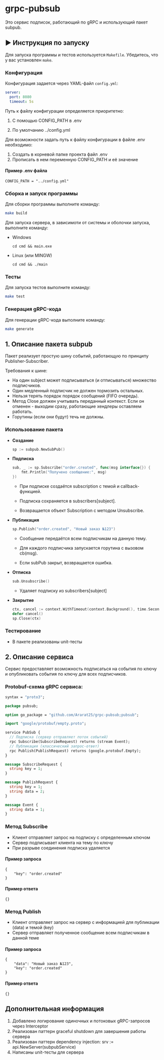 # grpc-pubsub
Это сервис подписок, работающий по gRPC и использующий пакет subpub.

## ▶️ Инструкция по запуску

Для запуска программы и тестов используется `Makefile`. Убедитесь, что у вас установлен `make`.

### Конфигурация

Конфигурация задается через YAML-файл `config.yml`:

```yaml
server:
  port: 8080
  timeout: 5s
```

Путь к файлу конфигурации определяется приоритетно:

1. С помощью CONFIG_PATH в .env

2. По умолчанию ../config.yml

Для возможности задать путь к файлу конфигурации в файле .env необходимо:

1. Создать в корневой папке проекта файл .env
2. Прописать в нем переменную CONFIG_PATH и её значение

#### Пример .env файла

```
CONFIG_PATH = "../config.yml"
```

### Сборка и запуск программы

Для сборки программы выполните команду:

```sh
make build
```

Для запуска сервера, в зависимоти от системы и оболочки запуска, выполните команду:
- Windows
  ```shell
  cd cmd && main.exe
  ```
- Linux (или MINGW)
  ```shell
  cd cmd && ./main
  ```
  
### Тесты

Для запуска тестов выполните команду:

```sh
make test
```

### Генерация gRPC-кода

Для генерации gRPC-кода выполните команду:

```sh
make generate
```

## 1. Описание пакета subpub

Пакет реализует простую шину событий, работающую по принципу Publisher-Subscriber.

Требования к шине:
- На один subject может подписываться (и отписываться) множество подписчиков.
- Один медленный подписчик не должен тормозить остальных.
- Нельзя терять порядок порядок сообщений (FIFO очередь).
- Метод Close должен учитывать переданный контекст. Если он отменен - выходим сразу, работающие хендлеры
оставляем работать.
- Горутины (если они будут) течь не должны.

### Использование пакета
- **Создание**

    ```go
    sp := subpub.NewSubPub()
    ```

- **Подписка**

    ```go
    sub, _ := sp.Subscribe("order.created", func(msg interface{}) {
        fmt.Println("Получено сообщение:", msg)
    })
    ```

  - При подписке создаётся subscription с темой и callback-функцией.

  - Подписка сохраняется в subscribers[subject].

  - Возвращается объект Subscription с методом Unsubscribe.

- **Публикация**
    
    ```go
    sp.Publish("order.created", "Новый заказ №123")
    ```

  - Сообщение передаётся всем подписчикам на данную тему.

  - Для каждого подписчика запускается горутина с вызовом cb(msg).

  - Если subPub закрыт, возвращается ошибка.

- **Отписка**

    ```go
    sub.Unsubscribe()
    ```

  - Удаляет подписку из subscribers[subject]

- **Закрытие**

    ```go
    ctx, cancel := context.WithTimeout(context.Background(), time.Second)
    defer cancel()
    sp.Close(ctx)
    ```

### Тестирование

- В пакете реализованы unit-тесты

## 2. Описание сервиса

Сервис предоставляет возможность подписаться на события по ключу и опубликовать события по ключу для всех
подписчиков.

### Protobuf-схема gRPC сервиса:

```proto
syntax = "proto3";

package pubsub;

option go_package = "github.com/Ararat25/grpc-pubsub;pubsub";

import "google/protobuf/empty.proto";

service PubSub {
  // Подписка (сервер отправляет поток событий)
  rpc Subscribe(SubscribeRequest) returns (stream Event);
  // Публикация (классический запрос-ответ)
  rpc Publish(PublishRequest) returns (google.protobuf.Empty);
}

message SubscribeRequest {
  string key = 1;
}

message PublishRequest {
  string key = 1;
  string data = 2;
}

message Event {
  string data = 1;
}

```

### Метод Subscribe
- Клиент отправляет запрос на подписку с определенным ключом
- Сервер подписывает клиента на тему по ключу
- При разрыве соединения подписка удаляется
#### Пример запроса
```
{
    "key": "order.created"
}
```
#### Пример ответа
```
{}
```
### Метод Publish
- Клиент отправляет запрос на сервер с информацией для публикации (data) и темой (key) 
- Сервер отправляет полученное сообщение всем подписчикам в данной теме
#### Пример запроса
```
{
    "data": "Новый заказ №123",
    "key": "order.created"
}
```
#### Пример ответа
```
{}
```

## Дополнительная информация

1. Добавлено логирование одиночных и потоковых gRPC-запросов через Interceptor
2. Реализован паттерн graceful shutdown для завершения работы сервера
3. Реализован паттерн dependency injection: srv := api.NewServer(subpubService)
4. Написаны unit-тесты для сервера
